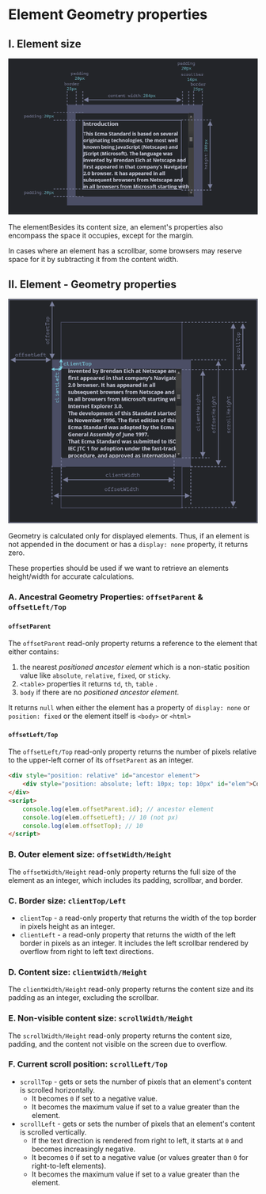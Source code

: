 # **Element Geometry properties**

## **I. Element size**

![Element size properties](/assets/element-size-properties.png)

The elementBesides its content size, an element's properties also encompass the space it occupies, except for the margin.

In cases where an element has a scrollbar, some browsers may reserve space for it by subtracting it from the content width.

## **II. Element - Geometry properties**

![Element geometry properties](/assets/element-geometry-properties.png)

Geometry is calculated only for displayed elements. Thus, if an element is not appended in the document or has a `display: none` property, it returns zero.

These properties should be used if we want to retrieve an elements height/width for accurate calculations.

### **A. Ancestral Geometry Properties: `offsetParent` & `offsetLeft/Top`**

#### **`offsetParent`**

The `offsetParent` read-only property returns a reference to the element that either contains:

1. the nearest _positioned ancestor element_ which is a non-static position value like `absolute`, `relative`, `fixed`, or `sticky`.
2. `<table>` properties it returns `td`, `th`, `table` .
3. `body` if there are no _positioned ancestor element_.

It returns `null` when either the element has a property of `display: none` or `position: fixed` or the element itself is `<body>` or `<html>`

#### **`offsetLeft/Top`**

The `offsetLeft/Top` read-only property returns the number of pixels relative to the upper-left corner of its `offsetParent` as an integer.

```html
<div style="position: relative" id="ancestor element">
	<div style="position: absolute; left: 10px; top: 10px" id="elem">Content</div>
</div>
<script>
	console.log(elem.offsetParent.id); // ancestor element
	console.log(elem.offsetLeft); // 10 (not px)
	console.log(elem.offsetTop); // 10
</script>
```

### **B. Outer element size: `offsetWidth/Height`**

The `offsetWidth/Height` read-only property returns the full size of the element as an integer, which includes its padding, scrollbar, and border.

### **C. Border size: `clientTop/Left`**

- `clientTop` - a read-only property that returns the width of the top border in pixels height as an integer.
- `clientLeft` - a read-only property that returns the width of the left border in pixels as an integer. It includes the left scrollbar rendered by overflow from right to left text directions.

### **D. Content size: `clientWidth/Height`**

The `clientWidth/Height` read-only property returns the content size and its padding as an integer, excluding the scrollbar.

### **E. Non-visible content size: `scrollWidth/Height`**

The `scrollWidth/Height` read-only property returns the content size, padding, and the content not visible on the screen due to overflow.

### **F. Current scroll position: `scrollLeft/Top`**

- `scrollTop` - gets or sets the number of pixels that an element's content is scrolled horizontally.
  - It becomes `0` if set to a negative value.
  - It becomes the maximum value if set to a value greater than the element.
- `scrollLeft` - gets or sets the number of pixels that an element's content is scrolled vertically.
  - If the text direction is rendered from right to left, it starts at `0` and becomes increasingly negative.
  - It becomes `0` if set to a negative value (or values greater than `0` for right-to-left elements).
  - It becomes the maximum value if set to a value greater than the element.
